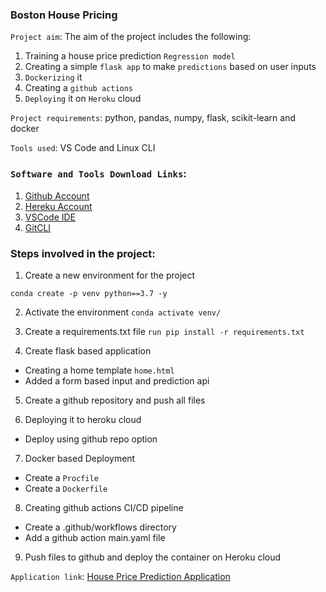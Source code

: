 ### Boston House Pricing

`Project aim`: The aim of the project includes the following:
1. Training a house price prediction `Regression model`
2. Creating a simple `flask app` to make `predictions` based on user inputs
3. `Dockerizing` it 
4. Creating a `github actions`
5. `Deploying` it on `Heroku` cloud 

`Project requirements`: python, pandas, numpy, flask, scikit-learn and docker

`Tools used`: VS Code and Linux CLI

### `Software and Tools Download Links`:

1. [Github Account](https://github.com)
2. [Hereku Account](https://heroku.com)
3. [VSCode IDE](https://code.visualstudio.com/)
4. [GitCLI](https://git-scm.com/download/linux)


### Steps involved in the project:
1. Create a new environment for the project

```conda create -p venv python==3.7 -y```

2. Activate the environment
```conda activate venv/```

3. Create a requirements.txt file
```run pip install -r requirements.txt```

4. Create flask based application
* Creating a home template ```home.html```
* Added a form based input and prediction api

5. Create a github repository and push all files

6. Deploying it to heroku cloud
* Deploy using github repo option

7. Docker based Deployment
* Create a `Procfile`
* Create a `Dockerfile`

8. Creating github actions CI/CD pipeline
* Create a .github/workflows directory
* Add a github action main.yaml file

9. Push files to github and deploy the container on Heroku cloud

`Application link`: [House Price Prediction Application](https://bostonhousepricing101.herokuapp.com/)